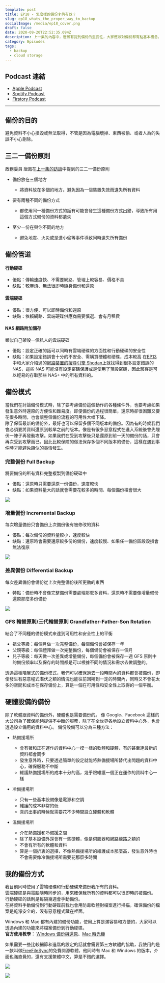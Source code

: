 ```yaml
---
template: post
title: EP18 - 怎麼樣的備份才夠有效？
slug: ep18_whats_the_proper_way_to_backup
socialImage: /media/ep18_cover.png
draft: false
date: 2020-09-20T22:52:35.094Z
description: 上一集的內容中，唐鳳有提到備份的重要性，大家應該對備份都有點基本概念，也會去備份自己的電腦和手機，不過你的備份習慣真的萬無一失嗎？遇到任何事都能找回檔案嗎？
category: Episodes
tags:
  - backup
  - cloud storage
---
```


## Podcast 連結

- [Apple Podcast](https://podcasts.apple.com/tw/podcast/%E8%B3%87%E5%AE%89%E8%A7%A3%E5%A3%93%E7%B8%AE/id1513276667#episodeGuid=ckfbq6sqbc1ga0897h1ifiorm)
- [Spotify Podcast](https://open.spotify.com/episode/2GAhOPpMYtcIGwGEwAuXm8)
- [Firstory Podcast](https://open.firstory.me/story/ckfbq6sqbc1ga0897h1ifiorm)

---

## 備份的目的

避免資料不小心損毀或無法取得，不管是因為電腦壞掉、東西被偷、或者人為的失誤不小心刪除。

## 三二一備份原則

政務委員 唐鳳在[上一集的訪談](/posts/ep17_interview_with_audrey_tang/)中提到的三二一備份原則

- 備份放在三個地方

  - 將資料放在多個的地方，避免因為一個裝置失效而遺失所有資料

- 要有兩種不同的備份方式

  - 都使用同一種備份方式的話有可能會發生這種備份方式出錯，導致所有用這個方式備份的資料都遺失

- 至少一份在與你不同的地方

  - 避免地震、火災或是遭小偷等事件導致同時遺失所有備份

## 備份管道

#### 行動硬碟

- 優點：傳輸速度快、不需要網路、管理上較容易、價格不貴
- 缺點：較麻煩、無法很即時隨身備份和還原

#### 雲端硬碟

- 優點：很方便、可以即時備份和還原
- 缺點：依賴網路、雲端硬碟供應商需要慎選、會有月租費

#### NAS 網路附加儲存

類似自己架設一個私人的雲端硬碟

- 優點：設定正確的話可以同時有雲端硬碟的方面性和行動硬碟的安全性
- 缺點：如果設定錯誤會十分的不安全、需購買硬體和硬碟，成本較高 在[EP13](/posts/ep13_what_happen_if_my_smart_devices_are_hacked/)中和大家介紹過的[網路裝置的搜尋引擎 Shodan](/posts/ep13_what_happen_if_my_smart_devices_are_hacked/#shodan-網路裝置的搜尋引擎)上就找得到很多設定錯誤的 NAS，這些 NAS 可能沒有設定密碼保護或是使用了預設密碼，因此駭客是可以輕易的存取那些 NAS÷ 中的所有資料的。

## 備份模式

當我們在討論備份模式時，除了要考慮備份這個動作的各種條件外，也要考慮如果發生意外時還原的方便性和難易度。即便備份的過程很簡單，還原時卻很困難又要花很多時間，也會讓整個備份流程的可用性大幅下降。\
除了保留最新的備份外，最好也可以保留多個不同版本的備份。因為有的時候我們會必須要將資料還原到較早之前的版本。像是有很多惡意程式在進入系統後會先埋伏一陣子再發動攻擊。如果我們在受到攻擊後只是還原到前一天的備份的話，只會再次受到攻擊而已。因此比較保險的做法保存多個不同版本的備份，這樣在遇到事件時才能避免類似的事情發生。

### 完整備份 Full Backup

將要備份的所有資料完整複製到備份硬碟中

- 優點：還原時只需要還原一份備份，速度較快
- 缺點：如果資料量大的話就會需要花較多的時間、每個備份檔會很大

![](/media/backup_fullbackup.jpg)

### 增量備份 Incremental Backup

每次增量備份只會備份上次備份後有被修改的資料

- 優點：每次備份的資料量較小，速度較快
- 缺點：還原時會需要還原較多份的備份，速度較慢、如果任一備份區段毀損會無法復原

![](/media/backup_incrementalbackup.jpg)

### 差異備份 Differential Backup

每次差異備份會備份從上次完整備份後所更動的東西

- 特點：備份時不會像完整備份需要處理那麼多資料，還原時不需要像增量備份還原那麼多份備份

![](/media/backup_differentialbackup.jpg)

### GFS 輪替原則/三代輪替原則 Grandfather-Father-Son Rotation

結合了不同種的備份模式來達到可用性和安全性上的平衡

- 祖父等級：每個月做一次完整備份，每個備份會被保存一年
- 父親等級：每個禮拜做一次完整備份，每個備份會被保存一個月
- 兒子等級：每天做一次差異或增量備份，每個備份會被保存一週 GFS 原則中的備份頻率以及保存的時間都是可以根據不同的情況和需求去做調整的。

透過這種階層式的備份模式，我們可以確保過去一段時間內的資料都會被備份，即使發生有惡意程式潛伏之類的情況也能往前回朔到一定的時間內，同時又不會花太多的空間和成本在保存備份上，算是一個在可用性和安全性上取得的一個平衡。

## 硬體設備的備份

除了軟體跟資料的備份外，硬體也是需要備份的。 像 Google、Facebook 這樣的大公司為了確保能夠提供不中斷的服務，除了在全世界各地設立資料中心外，也會透過設立備用的資料中心。 備份設備可以分為三種方法：

- 熱備援場所

  - 會有著和正在運作的資料中心一模一樣的軟體和硬體，有的甚至連最新的資料都會同步
  - 發生意外時，只要透過簡單的設定就能將熱備援場所替代出問題的資料中心，確保服務不中斷
  - 維護熱備援場所的成本十分的高，幾乎跟維護一個正在運作的資料中心一樣

- 冷備援場所

  - 只有一些基本設備像是電源和空調
  - 維護的成本非常的低
  - 真的出事的時候就需要花不少時間設立硬體和軟體

- 溫備援場所

  - 介在熱備援和冷備援之間
  - 除了基本設備外還會有一些硬體，像是伺服器和網路線路之類的
  - 不會有所有的軟體和資料
  - 算是一個折衷的選擇，不像熱備援場所的維護成本那麼高，發生意外時也不會需要像冷備援場所需要花那麼多時間

## 我的備份方式

我目前同時使用了雲端硬碟和行動硬碟來備份我所有的資料。\
雲端硬碟是與電腦隨時同步的，用來確保我所有的資料都可以很即時的被備份。\
行動硬碟的話則是每隔幾週會手動備份。\
在將資料手動備份到行動硬碟前我也會用防毒軟體對檔案進行掃描，確保備份的檔案是乾淨安全的，沒有惡意程式藏在裡面。

Windows 和 Mac 都有內建的備份功能，使用上算是滿容易和方便的，大家可以透過內建的功能來將檔案備份到行動硬碟。\
**官方使用教學：** [Windows 備份與還原](https://support.microsoft.com/zh-tw/help/17127/windows-back-up-restore)、[Mac 時光機](https://support.apple.com/zh-tw/HT201250)

如果需要一些比較細節和進階的設定的話就會需要第三方軟體的協助，我使用的是一款叫做[FreeFileSync](https://freefilesync.org/)的免費開源軟體，他同時有 Mac 和 Windows 的版本，介面也滿直覺的，還有支援繁體中文，算是不錯的選擇。

![](/media/backup_freefilesync_logo.jpg)

![](/media/backup_freefilesync_interface.jpg)
